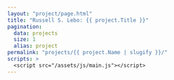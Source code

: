 ```yaml
---
layout: "project/page.html"
title: "Russell S. Lebo: {{ project.Title }}"
pagination:
  data: projects
  size: 1
  alias: project
permalink: "projects/{{ project.Name | slugify }}/"
scripts: >
  <script src="/assets/js/main.js"></script>
---
```


<!-- @format -->

